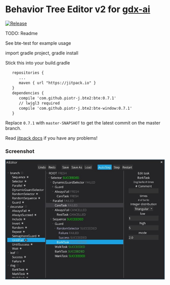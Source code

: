 # Behavior Tree Editor v2 for [gdx-ai](https://github.com/libgdx/gdx-ai)

[![Release](https://jitpack.io/v/piotr-j/bte2.svg)](https://jitpack.io/#piotr-j/bte2)

TODO:
Readme

See bte-test for example usage

import gradle project, gradle install

Stick this into your build.gradle
````
   repositories { 
      ...
      maven { url "https://jitpack.io" }
   }
   dependencies {
      compile 'com.github.piotr-j.bte2:bte:0.7.1'
      // lwjgl3 required
      compile 'com.github.piotr-j.bte2:bte-window:0.7.1'
   }
````
Replace `0.7.1` with `master-SNAPSHOT` to get the latest commit on the master branch.

Read [jitpack docs](https://jitpack.io/docs/) if you have any problems!

### Screenshot
![editor screenshot](extras/bte.jpg)
